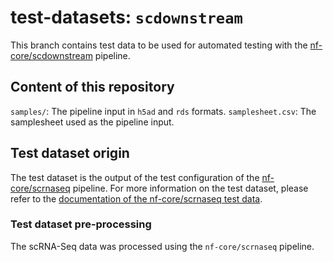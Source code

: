# test-datasets: `scdownstream`

This branch contains test data to be used for automated testing with the [nf-core/scdownstream](https://github.com/nf-core/scdownstream) pipeline.

## Content of this repository

`samples/`: The pipeline input in `h5ad` and `rds` formats.
`samplesheet.csv`: The samplesheet used as the pipeline input.

## Test dataset origin

The test dataset is the output of the test configuration of the [nf-core/scrnaseq](https://github.com/nf-core/scrnaseq) pipeline. For more information on the test dataset, please refer to the [documentation of the nf-core/scrnaseq test data](https://github.com/nf-core/test-datasets/tree/scrnaseq).

### Test dataset pre-processing
The scRNA-Seq data was processed using the `nf-core/scrnaseq` pipeline. 
